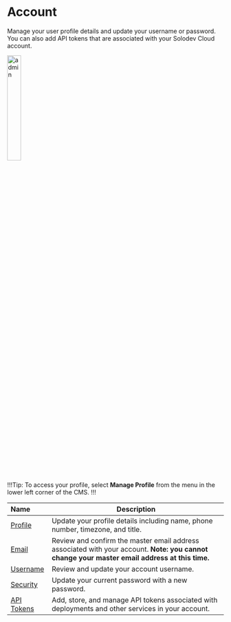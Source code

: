 # Account

Manage your user profile details and update your username or password. You can also add API tokens that are associated with your Solodev Cloud account. 

<img src="../../../images/account-main.png" alt="admin" style="width: 25%; display: block"></a>

!!!Tip:
To access your profile, select **Manage Profile** from the menu in the lower left corner of the CMS.
!!!

**Name** | **Description** 
:--- | ---
<a href="/account/manage-profile/">Profile</a> | Update your profile details including name, phone number, timezone, and title. 
<a href="/account/change-email">Email</a> | Review and confirm the master email address associated with your account. **Note: you cannot change your master email address at this time.**
<a href="/account/change-username">Username</a> | Review and update your account username.
<a href="/account/change-password">Security</a> | Update your current password with a new password.
<a href="/account/api-tokens">API Tokens</a> | Add, store, and manage API tokens associated with deployments and other services in your account.